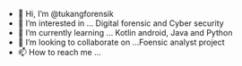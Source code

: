 - 👋 Hi, I’m @tukangforensik
- 👀 I’m interested in ... Digital forensic and Cyber security
- 🌱 I’m currently learning ... Kotlin android, Java and Python
- 💞️ I’m looking to collaborate on ...Foensic analyst project
- 📫 How to reach me ...

<!---
tukangforensik/tukangforensik is a ✨ special ✨ repository because its `README.md` (this file) appears on your GitHub profile.
You can click the Preview link to take a look at your changes.
--->
